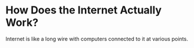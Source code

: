 # How Does the Internet Actually Work?

Internet is like a long wire with computers connected to it at various points.
